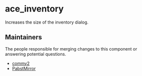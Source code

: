 ace_inventory
=============

Increases the size of the inventory dialog.


## Maintainers

The people responsible for merging changes to this component or answering potential questions.

- [commy2](https://github.com/commy2)
- [PabstMirror](https://github.com/PabstMirror)
